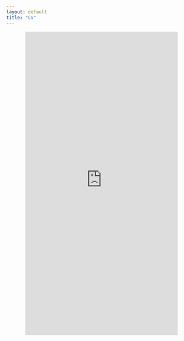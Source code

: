 ```yaml
---
layout: default
title: "CV"
---
```


<div style="text-align: center;">
  <embed src="https://lukascha.github.io/cv_cha_2024.pdf" type="application/pdf" width="80%" height="800px" />
</div>
